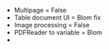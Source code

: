 - Multipage = False
- Table document UI = Blom fix
- Image processing = False
- PDFReader to variable = Blom
- 
